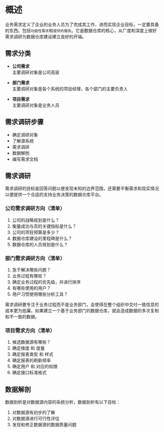 # 概述
 业务需求定义了企业的业务人员为了完成其工作，进而实现企业目标，一定要具备的东西。包括`功能性需求`和`提供的服务`。它是数据仓库的核心，从广度和深度上做好需求调研为数据仓库建设建立良好的开端。



 ## 需求分类

 * **公司需求**   
 主要调研对象是公司高层

 * **部门需求**  
主要调研对象是各个系统的项目经理，各个部门的主要负责人

* **项目需求**  
主要调研对象是业务人员


## 需求调研步骤

* 确定调研对象
* 了解源系统
* 需求调研
* 数据解刨
* 编写需求文档


## 需求调研
需求调研的目标是回答问题以便发现未知的边界范围，还需要平衡需求和现实情况以便提供一个合适的支持业务决策的数据仓库平台。

### 公司需求调研方向（清单）
1. 公司的战略规划是什么？
2. 衡量成功与否的关键指标是什么？
3. 公司的项目预算是多少？
4. 数据仓库建设的里程碑是什么？
5. 数据仓库的人员规划是什么？

### 部门需求调研方向（清单）
1. 急于解决哪些问题？
2. 业务过程有哪些？
3. 确定业务过程的优先级，并进行排序
4. 有哪些使用的用户？
5. 用户习惯使用哪些分析工具？

 需求调研要专注于业务过程而不是业务部门，会使得在整个组织中交付一致信息的成本更为低廉。如果建立一个基于业务部门的数据仓库，就会造成数据的多次复制和不一致的数据。

 ### 项目需求方向（清单）
 1. 候选数据源有哪些？
 2. 确定维度 和 度量
 3. 确定报表类型 和 样式
 4. 确定报表的刷新频率
 5. 确定用户 和 对应的权限
 6. 确定接口标准格式

## 数据解剖
数据剖析是对数据源内容的系统分析，数据剖析有以下目标：

1. 对数据源有初步的了解
2. 对数据源进行可行性评估
3. 发现和修正数据源的数据质量问题



